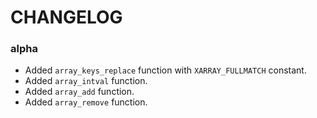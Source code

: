 CHANGELOG
=============================

### alpha

- Added `array_keys_replace` function with `XARRAY_FULLMATCH` constant.
- Added `array_intval` function.
- Added `array_add` function.
- Added `array_remove` function.

